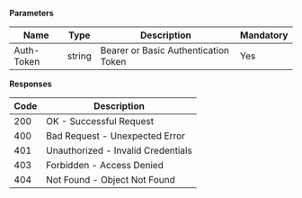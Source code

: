 **Parameters**

| Name       | Type   | Description                          | Mandatory |
| ---------- | ------ | ------------------------------------ | --------- |
| Auth-Token | string | Bearer or Basic Authentication Token | Yes       |


**Responses**

| Code | Description                        |
| ---- | ---------------------------------- |
| 200	 | OK - Successful Request            |
| 400	 | Bad Request - Unexpected Error     |
| 401	 | Unauthorized - Invalid Credentials |
| 403	 | Forbidden - Access Denied          |
| 404	 | Not Found - Object Not Found       |
